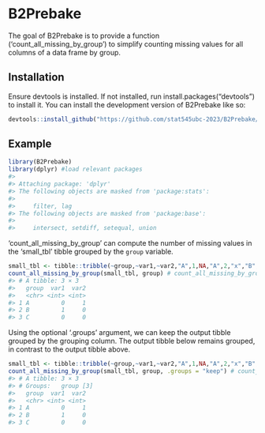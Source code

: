 
<!-- README.md is generated from README.Rmd. Please edit that file -->

# B2Prebake

<!-- badges: start -->
<!-- badges: end -->

The goal of B2Prebake is to provide a function
(‘count_all_missing_by_group’) to simplify counting missing values for
all columns of a data frame by group.

## Installation

Ensure devtools is installed. If not installed, run
install.packages(“devtools”) to install it. You can install the
development version of B2Prebake like so:

``` r
devtools::install_github("https://github.com/stat545ubc-2023/B2Prebake/tree/main", ref = "0.1.0")
```

## Example

``` r
library(B2Prebake)
library(dplyr) #load relevant packages
#> 
#> Attaching package: 'dplyr'
#> The following objects are masked from 'package:stats':
#> 
#>     filter, lag
#> The following objects are masked from 'package:base':
#> 
#>     intersect, setdiff, setequal, union
```

‘count_all_missing_by_group’ can compute the number of missing values in
the ‘small_tbl’ tibble grouped by the `group` variable.

``` r
small_tbl <- tibble::tribble(~group,~var1,~var2,"A",1,NA,"A",2,"x","B",NA,"y","C",3,"z") # make example tibble
count_all_missing_by_group(small_tbl, group) # count_all_missing_by_group use example
#> # A tibble: 3 × 3
#>   group  var1  var2
#>   <chr> <int> <int>
#> 1 A         0     1
#> 2 B         1     0
#> 3 C         0     0
```

Using the optional ‘.groups’ argument, we can keep the output tibble
grouped by the grouping column. The output tibble below remains grouped,
in contrast to the output tibble above.

``` r
small_tbl <- tibble::tribble(~group,~var1,~var2,"A",1,NA,"A",2,"x","B",NA,"y","C",3,"z") # make example tibble
count_all_missing_by_group(small_tbl, group, .groups = "keep") # count_all_missing_by_group with groups retained
#> # A tibble: 3 × 3
#> # Groups:   group [3]
#>   group  var1  var2
#>   <chr> <int> <int>
#> 1 A         0     1
#> 2 B         1     0
#> 3 C         0     0
```
